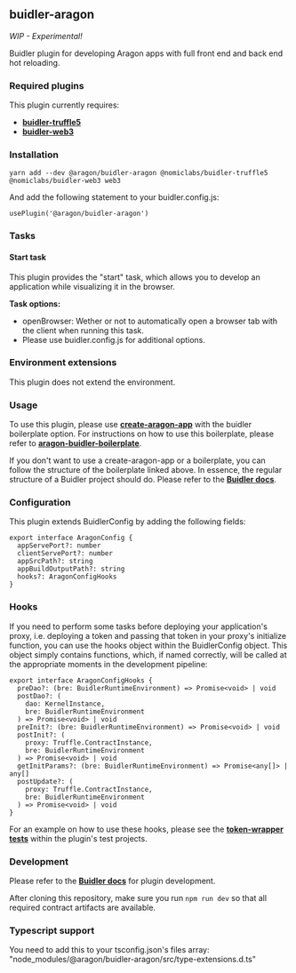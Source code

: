 ## buidler-aragon

_WIP - Experimental!_

Buidler plugin for developing Aragon apps with full front end and back end hot reloading.

### Required plugins

This plugin currently requires:

- [**buidler-truffle5**](https://github.com/nomiclabs/buidler/tree/master/packages/buidler-truffle5)
- [**buidler-web3**](https://github.com/nomiclabs/buidler/tree/master/packages/buidler-web3)

### Installation

```
yarn add --dev @aragon/buidler-aragon @nomiclabs/buidler-truffle5 @nomiclabs/buidler-web3 web3
```

And add the following statement to your buidler.config.js:

```
usePlugin('@aragon/buidler-aragon')
```

### Tasks

#### Start task

This plugin provides the "start" task, which allows you to develop an application while visualizing it in the browser.

**Task options:**

- openBrowser: Wether or not to automatically open a browser tab with the client when running this task.
- Please use buidler.config.js for additional options.

### Environment extensions

This plugin does not extend the environment.

### Usage

To use this plugin, please use [**create-aragon-app**](https://www.npmjs.com/package/create-aragon-app) with the buidler boilerplate option. For instructions on how to use this boilerplate, please refer to [**aragon-buidler-boilerplate**](https://github.com/aragon/aragon-buidler-boilerplate).

If you don't want to use a create-aragon-app or a boilerplate, you can follow the structure of the boilerplate linked above. In essence, the regular structure of a Buidler project should do. Please refer to the [**Buidler docs**](https://buidler.dev/).

### Configuration

This plugin extends BuidlerConfig by adding the following fields:

```
export interface AragonConfig {
  appServePort?: number
  clientServePort?: number
  appSrcPath?: string
  appBuildOutputPath?: string
  hooks?: AragonConfigHooks
}
```

### Hooks

If you need to perform some tasks before deploying your application's proxy, i.e. deploying a token and passing that token in your proxy's initialize function, you can use the hooks object within the BuidlerConfig object. This object simply contains functions, which, if named correctly, will be called at the appropriate moments in the development pipeline:

```
export interface AragonConfigHooks {
  preDao?: (bre: BuidlerRuntimeEnvironment) => Promise<void> | void
  postDao?: (
    dao: KernelInstance,
    bre: BuidlerRuntimeEnvironment
  ) => Promise<void> | void
  preInit?: (bre: BuidlerRuntimeEnvironment) => Promise<void> | void
  postInit?: (
    proxy: Truffle.ContractInstance,
    bre: BuidlerRuntimeEnvironment
  ) => Promise<void> | void
  getInitParams?: (bre: BuidlerRuntimeEnvironment) => Promise<any[]> | any[]
  postUpdate?: (
    proxy: Truffle.ContractInstance,
    bre: BuidlerRuntimeEnvironment
  ) => Promise<void> | void
}
```

For an example on how to use these hooks, please see the [**token-wrapper tests**](https://github.com/aragon/buidler-aragon/blob/master/test/projects/token-wrapper/scripts/hooks.js) within the plugin's test projects.

### Development

Please refer to the [**Buidler docs**](https://buidler.dev/advanced/building-plugins.html) for plugin development.

After cloning this repository, make sure you run `npm run dev` so that all required contract artifacts are available.

### Typescript support

You need to add this to your tsconfig.json's files array: "node_modules/@aragon/buidler-aragon/src/type-extensions.d.ts"
